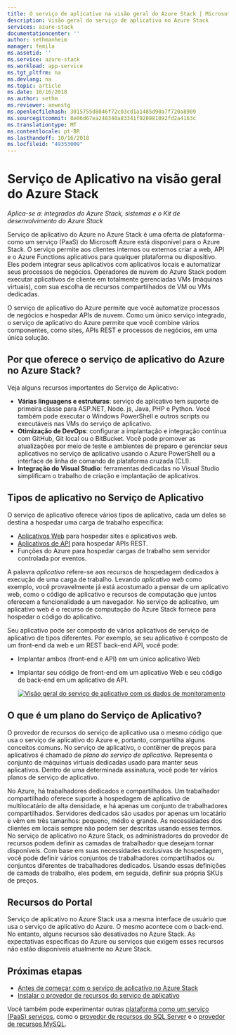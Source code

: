 ```yaml
---
title: O serviço de aplicativo na visão geral do Azure Stack | Microsoft Docs
description: Visão geral do serviço de aplicativo no Azure Stack
services: azure-stack
documentationcenter: ''
author: sethmanheim
manager: femila
ms.assetid: ''
ms.service: azure-stack
ms.workload: app-service
ms.tgt_pltfrm: na
ms.devlang: na
ms.topic: article
ms.date: 10/16/2018
ms.author: sethm
ms.reviewer: anwestg
ms.openlocfilehash: 3015755d8046f72c03cd1a1485d90a7f720a8909
ms.sourcegitcommit: 8e06d67ea248340a83341f920881092fd2a4163c
ms.translationtype: MT
ms.contentlocale: pt-BR
ms.lasthandoff: 10/16/2018
ms.locfileid: "49353009"
---
```

# <a name="app-service-on-azure-stack-overview"></a>Serviço de Aplicativo na visão geral do Azure Stack

*Aplica-se a: integrados do Azure Stack, sistemas e o Kit de desenvolvimento do Azure Stack*

Serviço de aplicativo do Azure no Azure Stack é uma oferta de plataforma-como um serviço (PaaS) do Microsoft Azure está disponível para o Azure Stack. O serviço permite aos clientes internos ou externos criar a web, API e o Azure Functions aplicativos para qualquer plataforma ou dispositivo. Eles podem integrar seus aplicativos com aplicativos locais e automatizar seus processos de negócios. Operadores de nuvem do Azure Stack podem executar aplicativos de cliente em totalmente gerenciadas VMs (máquinas virtuais), com sua escolha de recursos compartilhados de VM ou VMs dedicadas.

O serviço de aplicativo do Azure permite que você automatize processos de negócios e hospedar APIs de nuvem. Como um único serviço integrado, o serviço de aplicativo do Azure permite que você combine vários componentes, como sites, APIs REST e processos de negócios, em uma única solução.

## <a name="why-offer-azure-app-service-on-azure-stack"></a>Por que oferece o serviço de aplicativo do Azure no Azure Stack?

Veja alguns recursos importantes do Serviço de Aplicativo:

- **Várias linguagens e estruturas**: serviço de aplicativo tem suporte de primeira classe para ASP.NET, Node. js, Java, PHP e Python. Você também pode executar o Windows PowerShell e outros scripts ou executáveis nas VMs do serviço de aplicativo.
- **Otimização de DevOps**: configurar a implantação e integração contínua com GitHub, Git local ou o BitBucket. Você pode promover as atualizações por meio de teste e ambientes de preparo e gerenciar seus aplicativos no serviço de aplicativo usando o Azure PowerShell ou a interface de linha de comando de plataforma cruzada (CLI).
- **Integração do Visual Studio**: ferramentas dedicadas no Visual Studio simplificam o trabalho de criação e implantação de aplicativos.

## <a name="app-types-in-app-service"></a>Tipos de aplicativo no Serviço de Aplicativo

O serviço de aplicativo oferece vários tipos de aplicativo, cada um deles se destina a hospedar uma carga de trabalho específica:

- [Aplicativos Web](../app-service/app-service-web-overview.md) para hospedar sites e aplicativos web.
- [Aplicativos de API](../app-service/app-service-web-overview.md) para hospedar APIs REST.
- Funções do Azure para hospedar cargas de trabalho sem servidor controlada por eventos.

A palavra *aplicativo* refere-se aos recursos de hospedagem dedicados à execução de uma carga de trabalho. Levando *aplicativo web* como exemplo, você provavelmente já está acostumado a pensar de um aplicativo web, como o código de aplicativo e recursos de computação que juntos oferecem a funcionalidade a um navegador. No serviço de aplicativo, um aplicativo web é o recurso de computação do Azure Stack fornece para hospedar o código do aplicativo.

Seu aplicativo pode ser composto de vários aplicativos de serviço de aplicativo de tipos diferentes. Por exemplo, se seu aplicativo é composto de um front-end da web e um REST back-end API, você pode:

- Implantar ambos (front-end e API) em um único aplicativo Web
- Implantar seu código de front-end em um aplicativo Web e seu código de back-end em um aplicativo de API.

   [ ![Visão geral do serviço de aplicativo com os dados de monitoramento](media/azure-stack-app-service-overview/image01.png "visão geral do serviço de aplicativo com os dados de monitoramento") ](media/azure-stack-app-service-overview/image01.png#lightbox)

## <a name="what-is-an-app-service-plan"></a>O que é um plano do Serviço de Aplicativo?

O provedor de recursos do serviço de aplicativo usa o mesmo código que usa o serviço de aplicativo do Azure e, portanto, compartilha alguns conceitos comuns. No serviço de aplicativo, o contêiner de preços para aplicativos é chamado de *plano do serviço de aplicativo*. Representa o conjunto de máquinas virtuais dedicadas usado para manter seus aplicativos. Dentro de uma determinada assinatura, você pode ter vários planos de serviço de aplicativo.

No Azure, há trabalhadores dedicados e compartilhados. Um trabalhador compartilhado oferece suporte à hospedagem de aplicativo de multilocatário de alta densidade, e há apenas um conjunto de trabalhadores compartilhados. Servidores dedicados são usados por apenas um locatário e vêm em três tamanhos: pequeno, médio e grande. As necessidades dos clientes em locais sempre não podem ser descritas usando esses termos. No serviço de aplicativo no Azure Stack, os administradores do provedor de recursos podem definir as camadas de trabalhador que desejam tornar disponíveis. Com base em suas necessidades exclusivas de hospedagem, você pode definir vários conjuntos de trabalhadores compartilhados ou conjuntos diferentes de trabalhadores dedicados. Usando essas definições de camada de trabalho, eles podem, em seguida, definir sua própria SKUs de preços.

## <a name="portal-features"></a>Recursos do Portal

Serviço de aplicativo no Azure Stack usa a mesma interface de usuário que usa o serviço de aplicativo do Azure. O mesmo acontece com o back-end. No entanto, alguns recursos são desativados no Azure Stack. As expectativas específicas do Azure ou serviços que exigem esses recursos não estão disponíveis atualmente no Azure Stack.

## <a name="next-steps"></a>Próximas etapas

- [Antes de começar com o serviço de aplicativo no Azure Stack](azure-stack-app-service-before-you-get-started.md)
- [Instalar o provedor de recursos do serviço de aplicativo](azure-stack-app-service-deploy.md)

Você também pode experimentar outras [plataforma como um serviço (PaaS) serviços](azure-stack-tools-paas-services.md), como o [provedor de recursos do SQL Server](azure-stack-sql-resource-provider-deploy.md) e o [provedor de recursos MySQL](azure-stack-mysql-resource-provider-deploy.md).
